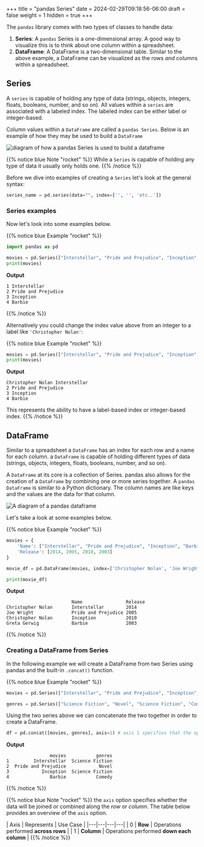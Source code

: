 +++
title = "pandas Series"
date = 2024-02-29T09:18:56-06:00
draft = false
weight = 1
hidden = true
+++

The `pandas` library comes with two types of classes to handle data:

1. **Series**: A `pandas` Series is a one-dimensional array. A good way to visualize this is to think about one column within a spreadsheet.
1. **DataFrame**: A DataFrame is a two-dimensional table. Similar to the above example, a DataFrame can be visualized as the rows *and* columns within a spreadsheet.

## Series

A `series` is capable of holding any type of data (strings, objects, integers, floats, booleans, number, and so on). All values within a `series` are associated with a labeled index. The labeled index can be either label or integer-based.

Column values within a `DataFrame` are called a `pandas Series`. Below is an example of how they may be used to build a `DataFrame`

![diagram of how a pandas Series is used to build a dataframe](pictures/pandas-series.png?classes=border)

{{% notice blue Note "rocket" %}}
While a `Series` is capable of holding any type of data it usually only holds one.
{{% /notice %}}

Before we dive into examples of creating a `Series` let's look at the general syntax:

```python
series_name = pd.series(data="", index=['', '', 'etc..'])
```

### Series examples

Now let's look into some examples below.

{{% notice blue Example "rocket" %}}
```python
import pandas as pd

movies = pd.Series(["Interstellar", "Pride and Prejudice", "Inception", "Barbie"], index=['1', '2', '3', '4'])
print(movies)
```

**Output**

```console {linenos=table}
1 Interstellar
2 Pride and Prejudice
3 Inception
4 Barbie
```
{{% /notice %}}

Alternatively you could change the index value above from an integer to a label like `'Christopher Nolan'`:

{{% notice blue Example "rocket" %}}
```python
movies = pd.Series(["Interstellar", "Pride and Prejudice", "Inception", "Barbie"], index=['Christopher Nolan', '2', '3', '4'])
print(movies)
```

**Output**

```console {linenos=table}
Christopher Nolan Interstellar
2 Pride and Prejudice
3 Inception
4 Barbie
```

This represents the ability to have a label-based index *or* integer-based index.
{{% /notice %}}

## DataFrame

Similar to a spreadsheet a `DataFrame` has an index for each row and a name for each column. a `DataFrame` is capable of holding different types of data (strings, objects, integers, floats, booleans, number, and so on).

A `DataFrame` at its core is a collection of Series. pandas also allows for the creation of a `DataFrame` by combining one or more series together. A `pandas DataFrame` is similar to a Python dictionary. The column names are like keys and the values are the data for that column.

![A diagram of a pandas dataframe](pictures/pandas-dataframe.png?classes=border)

Let's take a look at some examples below.

{{% notice blue Example "rocket" %}}
```python
movies = {
    'Name': ["Interstellar", "Pride and Prejudice", "Inception", "Barbie"],
    'Release': [2014, 2005, 2010, 2003]
}

movie_df = pd.DataFrame(movies, index=['Christopher Nolan', 'Joe Wright', 'Christopher Nolan', 'Greta Gerwig'])

print(movie_df)
```

**Output**

```console
                        Name                Release
Christopher Nolan       Interstellar        2014
Joe Wright              Pride and Prejudice 2005
Christopher Nolan       Inception           2010
Greta Gerwig            Barbie              2003
```
{{% /notice %}}

### Creating a DataFrame from Series

In the following example we will create a DataFrame from two Series using pandas and the built-in `.concat()` function.

{{% notice blue Example "rocket" %}}
```python
movies = pd.Series(["Interstellar", "Pride and Prejudice", "Inception", "Barbie"], index=['1', '2', '3', '4'], name = 'movies')
```

```python
genres = pd.Series(["Science Fiction", "Novel", "Science Fiction", "Comedy"], index=['1', '2', '3', '4'], name='genres')
```
Using the two series above we can concatenate the two together in order to create a DataFrame.

``` python
df = pd.concat([movies, genres], axis=1) # axis 1 specifies that the operations will be performed down each column
```

**Output**

```console
                movies           genres
1         Interstellar  Science Fiction
2  Pride and Prejudice            Novel
3            Inception  Science Fiction
4               Barbie           Comedy
```
{{% /notice %}}

{{% notice blue Note "rocket" %}}
the `axis` option specifies whether the data will be joined or combined along the *row* or *column*. The table below provides an overview of the `axis` option.

| Axis | Represents | Use Case |
|---|---|---|---|
| 0 | **Row** | Operations performed **across rows** |
| 1 | **Column** | Operations performed **down each column** |
{{% /notice %}}